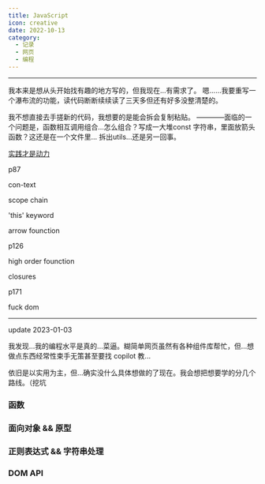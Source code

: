 ```yaml
---
title: JavaScript
icon: creative
date: 2022-10-13
category:
  - 记录
  - 网页
  - 编程
---
```



---

我本来是想从头开始找有趣的地方写的，但我现在...有需求了。
嗯......我要重写一个瀑布流的功能，读代码断断续续读了三天多但还有好多没整清楚的。

我不想直接去手搓新的代码，我想要的是能会拆会复制粘贴。
————面临的一个问题是，函数相互调用组合...怎么组合？写成一大堆const 字符串，里面放箭头函数？这还是在一个文件里...
拆出utils...还是另一回事。

[实践才是动力](../practice/vue-waterfall.md/#javascript)

p87

con-text

scope chain

'this' keyword

arrow founction

p126

high order founction

closures

p171

fuck dom

---

update 2023-01-03

我发现...我的编程水平是真的...菜逼。糊简单网页虽然有各种组件库帮忙，但...想做点东西经常性束手无策甚至要找 copilot 教...

依旧是以实用为主，但...确实没什么具体想做的了现在。我会想把想要学的分几个路线。（挖坑

### 函数

### 面向对象 && 原型

### 正则表达式 && 字符串处理

### DOM API
